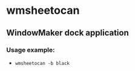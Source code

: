 wmsheetocan
=========

## WindowMaker dock application

### Usage example:

* `wmsheetocan -b black`
